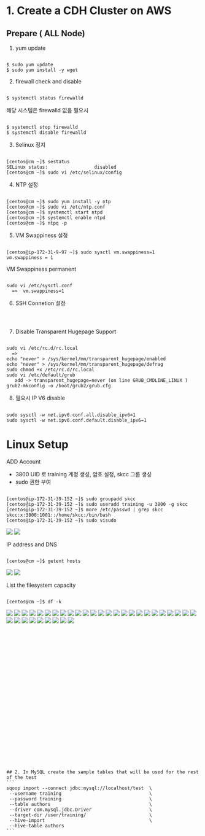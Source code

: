 # 1. Create a CDH Cluster on AWS

## Prepare ( ALL Node)

1. yum update
<pre><code>
$ sudo yum update
$ sudo yum install -y wget
</code></pre>

2. firewall check and disable
<pre><code>
$ systemctl status firewalld
</code></pre>


해당 시스템은 firewalld 없음 필요시
<pre><code>
$ systemctl stop firewalld
$ systemctl disable firewalld
</code></pre>

3. Selinux 정지
<pre><code>
[centos@cm ~]$ sestatus
SELinux status:                 disabled
[centos@cm ~]$ sudo vi /etc/selinux/config
</code></pre>

4. NTP 설정
<pre><code>
[centos@cm ~]$ sudo yum install -y ntp
[centos@cm ~]$ sudo vi /etc/ntp.conf
[centos@cm ~]$ systemctl start ntpd
[centos@cm ~]$ systemctl enable ntpd
[centos@cm ~]$ ntpq -p
</code></pre>

5. VM Swappiness 설정
<pre><code>
[centos@ip-172-31-9-97 ~]$ sudo sysctl vm.swappiness=1
vm.swappiness = 1
</code></pre>

VM Swappiness permanent
<pre><code>
sudo vi /etc/sysctl.conf
  =>  vm.swappiness=1
</code></pre>

6. SSH Connetion 설정
<pre><code>

</code></pre>

7. Disable Transparent Hugepage Support
<pre><code>
sudo vi /etc/rc.d/rc.local
  =>  
echo "never" > /sys/kernel/mm/transparent_hugepage/enabled
echo "never" > /sys/kernel/mm/transparent_hugepage/defrag
sudo chmod +x /etc/rc.d/rc.local
sudo vi /etc/default/grub
   add -> transparent_hugepage=never (on line GRUB_CMDLINE_LINUX )
grub2-mkconfig -o /boot/grub2/grub.cfg
</code></pre>

8. 필요시 IP V6 disable
<pre><code>
sudo sysctl -w net.ipv6.conf.all.disable_ipv6=1
sudo sysctl -w net.ipv6.conf.default.disable_ipv6=1
</code></pre>

# Linux Setup

ADD Account
- 3800 UID 로 training 계정 생성, 암호 설정, skcc 그룹 생성
- sudo 권한 부여
<pre><code>
[centos@ip-172-31-39-152 ~]$ sudo groupadd skcc
[centos@ip-172-31-39-152 ~]$ sudo useradd training -u 3800 -g skcc
[centos@ip-172-31-39-152 ~]$ more /etc/passwd | grep skcc
skcc:x:3800:1001::/home/skcc:/bin/bash
[centos@ip-172-31-39-152 ~]$ sudo visudo
</code></pre>
<img src="part1/image/07.JPG">
<img src="part1/image/02.JPG">

IP address and DNS
<pre><code>
[centos@cm ~]$ getent hosts
</code></pre>
<img src="part1/image/04.JPG">
<img src="part1/image/05.JPG">

List the filesystem capacity
<pre><code>
[centos@cm ~]$ df -k
</code></pre>

<img src="part1/image/01.JPG">

<img src="part1/image/03.JPG">


<img src="part1/image/06.JPG">
<img src="part1/image/06-1.JPG">

<img src="part1/image/08.JPG">
<img src="part1/image/09.JPG">
<img src="part1/image/10.JPG">
<img src="part1/image/11.JPG">
<img src="part1/image/12.JPG">
<img src="part1/image/13.JPG">
<img src="part1/image/14.JPG">
<img src="part1/image/15.JPG">
<img src="part1/image/16.JPG">
<img src="part1/image/17.JPG">
<img src="part1/image/18.JPG">
<img src="part1/image/19.JPG">
<img src="part1/image/20.JPG">
<img src="part1/image/21.JPG">
<img src="part1/image/22.JPG">
<img src="part1/image/23.JPG">
<img src="part1/image/24.JPG">
<img src="part1/image/25.JPG">
<img src="part1/image/26.JPG">
<img src="part1/image/27.JPG">
<img src="part1/image/28.JPG">
<img src="part1/image/29.JPG">
<img src="part1/image/30.JPG">
<img src="part1/image/31.JPG">
<img src="part1/image/32.JPG">
<img src="part1/image/33.JPG">
<img src="part1/image/34.JPG">
<img src="part1/image/35.JPG">
<img src="part1/image/80.JPG">
<img src="part2/image/81.JPG">

<pre><code>

</code></pre>




<pre><code>

</code></pre>




<pre><code>

</code></pre>




<pre><code>

</code></pre>




<pre><code>

</code></pre>




<pre><code>

</code></pre>




<pre><code>

</code></pre>




<pre><code>

</code></pre>




<pre><code>

## 2. In MySQL create the sample tables that will be used for the rest of the test
```
sqoop import --connect jdbc:mysql://localhost/test  \
 --username training                                \
 --password training                                \
 --table authors                                    \
 --driver com.mysql.jdbc.Driver                     \
 --target-dir /user/training/                       \
 --hive-import                                      \
 --hive-table authors
```

